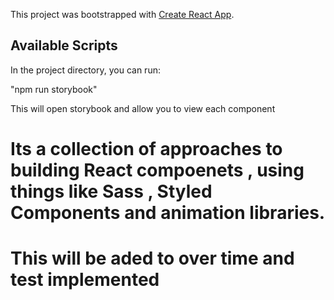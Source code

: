 This project was bootstrapped with [Create React App](https://github.com/facebook/create-react-app).

## Available Scripts

In the project directory, you can run:

"npm run storybook"

This will open storybook and allow you to view each component

# Its a collection of approaches to building React compoenets , using things like Sass , Styled Components and animation libraries.
# This will be aded to over time and test implemented
